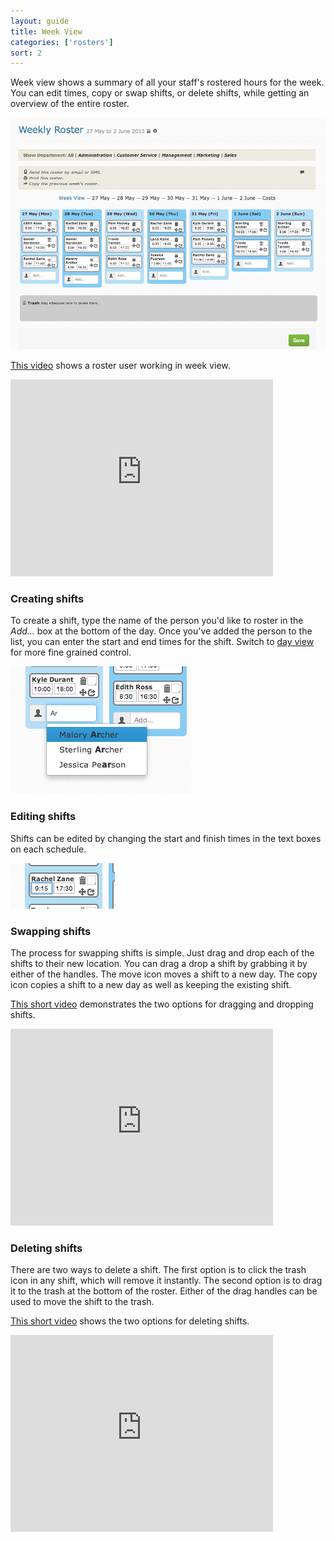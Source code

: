 ```yaml
---
layout: guide
title: Week View
categories: ['rosters']
sort: 2
---
```


Week view shows a summary of all your staff's rostered hours for the week. You can edit times, copy or swap shifts, or delete shifts, while getting an overview of the entire roster.

![A roster in week view](/img/rosters/week_view.png)

[This video](http://www.youtube.com/watch?v=wXLqXobvnZo) shows a roster user working in week view.

<iframe width="420" height="315" src="http://www.youtube.com/embed/wXLqXobvnZo?rel=0" frameborder="0" allowfullscreen="true"> </iframe>
<br />

### Creating shifts

To create a shift, type the name of the person you'd like to roster in the *Add...* box at the bottom of the day. Once you've added the person to the list, you can enter the start and end times for the shift. Switch to [day view](../day/) for more fine grained control.

![Adding someone to a roster](/img/rosters/add_user.png)

### Editing shifts

Shifts can be edited by changing the start and finish times in the text boxes on each schedule.

![Editing a shift in week view](/img/rosters/week_view_edit.png)

### Swapping shifts

The process for swapping shifts is simple. Just drag and drop each of the shifts to their new location. You can drag a drop a shift by grabbing it by either of the handles. The <i class="icon-move"> </i> move icon moves a shift to a new day. The <i class="icon-share"> </i> copy icon copies a shift to a new day as well as keeping the existing shift.

[This short video](http://www.youtube.com/watch?v=rycV6Ed2elI) demonstrates the two options for dragging and dropping shifts.

<iframe width="420" height="315" src="http://www.youtube.com/embed/rycV6Ed2elI?rel=0" frameborder="0" allowfullscreen="true"> </iframe>
<br />

### Deleting shifts

There are two ways to delete a shift. The first option is to click the <i class="icon-trash"> </i> trash icon in any shift, which will remove it instantly. The second option is to drag it to the trash at the bottom of the roster. Either of the drag handles can be used to move the shift to the trash.

[This short video](http://www.youtube.com/watch?v=Xrv_qCopEZc) shows the two options for deleting shifts.

<iframe width="420" height="315" src="http://www.youtube.com/embed/Xrv_qCopEZc?rel=0" frameborder="0" allowfullscreen="true"> </iframe>
<br />